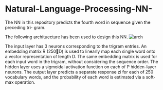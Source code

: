 # Natural-Language-Processing-NN-
The NN in this repository predicts the fourth word in sequence given the preceding tri- gram.

The following archituecture has been used to design this NN. 
![arch](https://user-images.githubusercontent.com/48417171/76659278-08273900-6587-11ea-9356-f6ce35a56a07.png)

The input layer has 3 neurons corresponding to the trigram entries. An embedding matrix R (250D) is used to linearly map each single word onto a vector representation of length D. The same embedding matrix is used for each input word in the trigram, without considering the sequence order. The hidden layer uses a sigmoidal activation function on each of P hidden-layer neurons. The output layer predicts a separate response zi for each of 250 vocabulary words, and the probability of each word is estimated via a soft-max operation.
